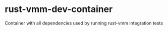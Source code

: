 # rust-vmm-dev-container
Container with all dependencies used by running rust-vmm integration tests 
